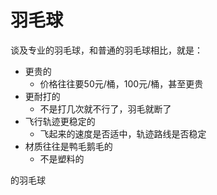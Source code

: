 # 羽毛球

谈及专业的羽毛球，和普通的羽毛球相比，就是：

* 更贵的
  * 价格往往要50元/桶，100元/桶，甚至更贵
* 更耐打的
  * 不是打几次就不行了，羽毛就断了
* 飞行轨迹更稳定的
  * 飞起来的速度是否适中，轨迹路线是否稳定
* 材质往往是鸭毛鹅毛的
  * 不是塑料的

的羽毛球